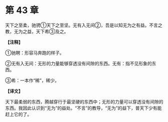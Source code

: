# 第 43 章

天下之至柔，驰骋①天下之至坚。无有入无间②，吾是以知无为之有益。不言之教，无为之益，天下希③及之。

**【注释】**


①驰聘：形容马奔跑的样子。

②无有入无间：无形的力量能够穿透没有间隙的东西。无有：指不见形象的东西。

③希：一本作“稀”，稀少。


**【译文】**

天下最柔弱的东西，腾越穿行于最坚硬的东西中；无形的力量可以穿透没有间隙的东西。我因此认识到“无为”的益处。“不言”的教导，“无为”的益下，普天下少有能赶上它的了。
